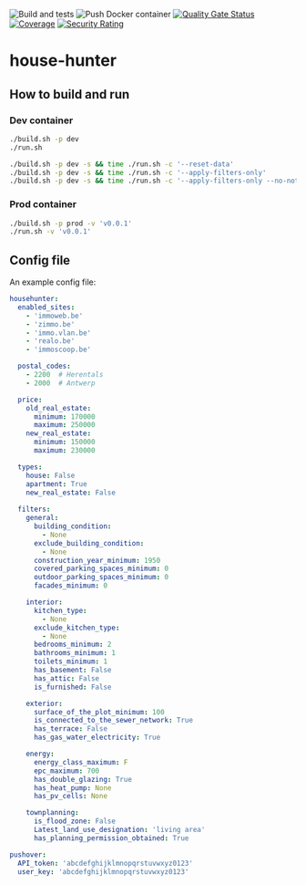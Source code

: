 ![Build and tests](https://github.com/Kevin-De-Koninck/house-hunter/workflows/Build%20and%20tests/badge.svg)
![Push Docker container](https://github.com/Kevin-De-Koninck/house-hunter/workflows/Push%20Docker%20container/badge.svg)
[![Quality Gate Status](https://sonarcloud.io/api/project_badges/measure?project=Kevin-De-Koninck_house-hunter&metric=alert_status)](https://sonarcloud.io/dashboard?id=Kevin-De-Koninck_house-hunter)
[![Coverage](https://sonarcloud.io/api/project_badges/measure?project=Kevin-De-Koninck_house-hunter&metric=coverage)](https://sonarcloud.io/dashboard?id=Kevin-De-Koninck_house-hunter)
[![Security Rating](https://sonarcloud.io/api/project_badges/measure?project=Kevin-De-Koninck_house-hunter&metric=security_rating)](https://sonarcloud.io/dashboard?id=Kevin-De-Koninck_house-hunter)

# house-hunter

## How to build and run

### Dev container

``` bash
./build.sh -p dev
./run.sh

./build.sh -p dev -s && time ./run.sh -c '--reset-data'
./build.sh -p dev -s && time ./run.sh -c '--apply-filters-only'
./build.sh -p dev -s && time ./run.sh -c '--apply-filters-only --no-notification'

```

### Prod container

``` bash
./build.sh -p prod -v 'v0.0.1'
./run.sh -v 'v0.0.1'
```

## Config file

An example config file:

``` yaml
househunter:
  enabled_sites:
    - 'immoweb.be'
    - 'zimmo.be'
    - 'immo.vlan.be'
    - 'realo.be'
    - 'immoscoop.be'

  postal_codes:
    - 2200  # Herentals
    - 2000  # Antwerp

  price:
    old_real_estate:
      minimum: 170000
      maximum: 250000
    new_real_estate:
      minimum: 150000
      maximum: 230000

  types:
    house: False
    apartment: True
    new_real_estate: False
    
  filters:
    general:
      building_condition: 
        - None
      exclude_building_condition:
        - None
      construction_year_minimum: 1950
      covered_parking_spaces_minimum: 0
      outdoor_parking_spaces_minimum: 0
      facades_minimum: 0

    interior:
      kitchen_type:
        - None
      exclude_kitchen_type:
        - None
      bedrooms_minimum: 2
      bathrooms_minimum: 1
      toilets_minimum: 1
      has_basement: False
      has_attic: False
      is_furnished: False

    exterior:
      surface_of_the_plot_minimum: 100
      is_connected_to_the_sewer_network: True
      has_terrace: False
      has_gas_water_electricity: True

    energy:
      energy_class_maximum: F
      epc_maximum: 700
      has_double_glazing: True
      has_heat_pump: None
      has_pv_cells: None

    townplanning:
      is_flood_zone: False
      Latest_land_use_designation: 'living area'
      has_planning_permission_obtained: True

pushover:
  API_token: 'abcdefghijklmnopqrstuvwxyz0123'
  user_key: 'abcdefghijklmnopqrstuvwxyz0123'
```


